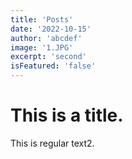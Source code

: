 ```yaml
---
title: 'Posts'
date: '2022-10-15'
author: 'abcdef'
image: '1.JPG'
excerpt: 'second'
isFeatured: 'false'
---
```


# This is a title.

This is regular text2.
